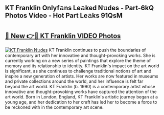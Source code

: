 ## KT Franklin Onlyf𝚊ns Le𝚊ked N𝚞des - Part-6kQ Photos Video - Hot Part Le𝚊ks 91QsM

# <h2><a href="http://ac12234.deff.icu/?id=KT+Franklin">🔗 New 👉🔴 KT Franklin VIDEO Photos</a></h2>

[![KT Franklin N𝚞des](https://i.imgur.com/rIISA9y.gif)](http://ac12234.deff.icu/?id=KT+Franklin)
KT Franklin continues to push the boundaries of contemporary art with her innovative and thought-provoking works. She is currently working on a new series of paintings that explore the theme of memory and its relationship to identity. KT Franklin's impact on the art world is significant, as she continues to challenge traditional notions of art and inspire a new generation of artists. Her works are now featured in museums and private collections around the world, and her influence is felt far beyond the art world. KT Franklin (b. 1990) is a contemporary artist whose innovative and thought-provoking works have captured the attention of the art world. Born in London, England, KT Franklin's artistic journey began at a young age, and her dedication to her craft has led her to become a force to be reckoned with in the contemporary art scene.
